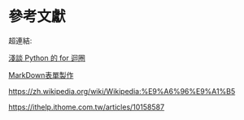 參考文獻
===
超連結:

[淺談 Python 的 for 迴圈](https://marco79423.net/articles/%E6%B7%BA%E8%AB%87-python-%E7%9A%84-for-%E8%BF%B4%E5%9C%88/)

[MarkDown表單製作](http://www.tablesgenerator.com/markdown_tables#)

https://zh.wikipedia.org/wiki/Wikipedia:%E9%A6%96%E9%A1%B5

https://ithelp.ithome.com.tw/articles/10158587


